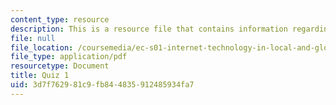 ```yaml
---
content_type: resource
description: This is a resource file that contains information regarding quiz 1.
file: null
file_location: /coursemedia/ec-s01-internet-technology-in-local-and-global-communities-spring-2005-summer-2005/3d7f762981c9fb844835912485934fa7_MITEC_S01S05_quiz_1.pdf
file_type: application/pdf
resourcetype: Document
title: Quiz 1
uid: 3d7f7629-81c9-fb84-4835-912485934fa7
---
```

